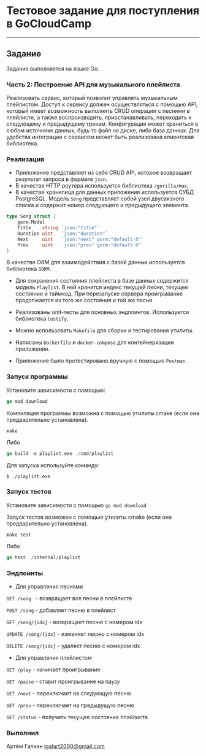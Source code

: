 # Тестовое задание для поступления в GoCloudCamp
_________________
## Задание
Задание выполняется на языке Go.

### Часть 2: Построение API для музыкального плейлиста
Реализовать сервис, который позволит управлять музыкальным плейлистом. Доступ к сервису должен осуществляться с помощью API, который имеет возможность выполнять CRUD операции с песнями в плейлисте, а также воспроизводить, приостанавливать, переходить к следующему и предыдущему трекам. Конфигурация может храниться в любом источнике данных, будь то файл на диске, либо база данных. Для удобства интеграции с сервисом может быть реализована клиентская библиотека.

### Реализация
- Приложение представляет из себя CRUD API, которое возвращает результат запроса в формате `json`.
- В качестве HTTP роутера используется библиотека `/gorilla/mux`.
- В качестве хранилица для данных приложения используется СУБД PostgreSQL. 
Модель `Song` представляет собой узел двусвязного списка и содержит номер следующего и предыдущего элемента.
```go
type Song struct {
    gorm.Model
    Title    string `json:"title"`
    Duration uint   `json:"duration"`
    Next     uint   `json:"next" gorm:"default:0"`
    Prev     uint   `json:"prev" gorm:"default:0"`
}
```
В качестве ORM для взаимодействия с базой данных используется библиотека `GORM`.

- Для сохранения состояния плейлиста в базе данных содержится модель `Playlist`.
В ней хранится индекс текущей песни, текущее состояние и таймкод. При перезапуске сервера проигрывание
продолжается из того же состояния и той же песни.

- Реализованы unit-тесты для основных эндпоинтов. Используется библиотека `testify`.
- Можно использовать `Makefile` для сборки и тестирования утилиты.
- Написаны `Dockerfile` и `docker-compose` для контейнеризации приложения.
- Приложение было протестировано вручную с помощью `Postman`.

### Запуск программы

Установите зависимости с помощью:

```go
go mod download
```

Компиляция программы возможна с помощью утилиты cmake (если она предварительно установлена).
```
make
```
Либо
```go
go build -o playlist.exe ./cmd/playlist
```
Для запуска используйте команду:
```
$ ./playlist.exe
```

### Запуск тестов

Установите зависимости с помощью `go mod download`

Запуск тестов возможен с помощью утилиты cmake (если она предварительно установлена).
```
make test
```
Либо
```go
go test ./internal/playlist
```

### Эндпоинты

- Для управления песнями

`
GET /song 
` - возвращает все песни в плейлисте

`
POST /song
` - добавляет песню в плейлист

`
GET /song/{idx}
` - возвращает песню с номером idx

`
UPDATE /song/{idx}
` - изменяет песню с номером idx

`
DELETE /song/{idx}
` - удаляет песню с номером idx


- Для управления плейлистом

`
GET /play
` - начинает проигрывание

`
GET /pause
` - ставит проигрывание на паузу

`
GET /next
` - переключает на следующую песню

`
GET /prev
` - переключает на предыдущую песню

`
GET /status
` - получить текущее состояние плэйлиста




### Выполнил
Артём Галкин igalart2000@gmail.com